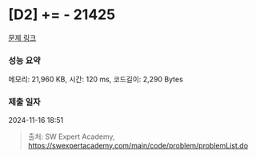 # [D2] += - 21425 

[문제 링크](https://swexpertacademy.com/main/code/problem/problemDetail.do?contestProbId=AZD8K_UayDoDFAVs) 

### 성능 요약

메모리: 21,960 KB, 시간: 120 ms, 코드길이: 2,290 Bytes

### 제출 일자

2024-11-16 18:51



> 출처: SW Expert Academy, https://swexpertacademy.com/main/code/problem/problemList.do